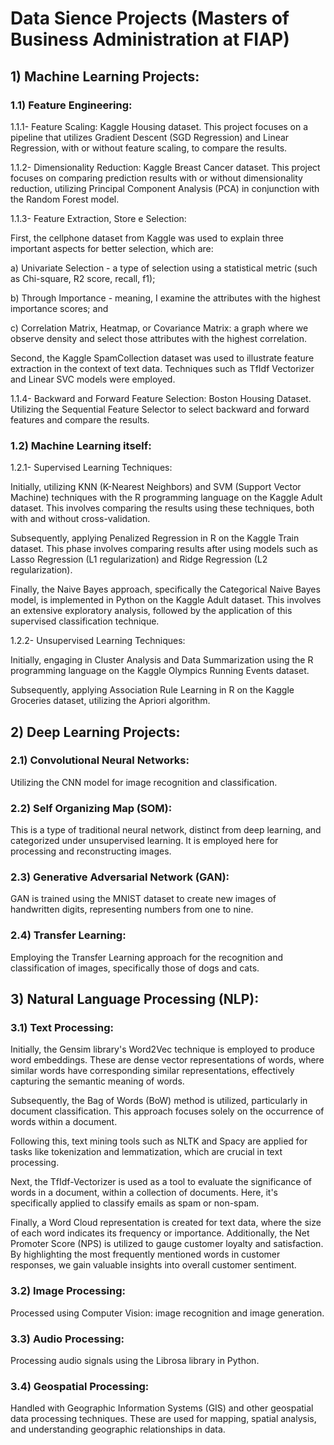 # Data Sience Projects (Masters of Business Administration at FIAP)

## 1) Machine Learning Projects:

### 1.1) Feature Engineering:
1.1.1- Feature Scaling: Kaggle Housing dataset. This project focuses on a pipeline that utilizes Gradient Descent (SGD Regression) and Linear Regression, with or without feature scaling, to compare the results.

1.1.2- Dimensionality Reduction: Kaggle Breast Cancer dataset. This project focuses on comparing prediction results with or without dimensionality reduction, utilizing Principal Component Analysis (PCA) in conjunction with the Random Forest model.

1.1.3- Feature Extraction, Store e Selection: 
  
  First, the cellphone dataset from Kaggle was used to explain three important aspects for better selection, which are:
    
  a) Univariate Selection - a type of selection using a statistical metric (such as Chi-square, R2 score, recall, f1);
    
  b) Through Importance - meaning, I examine the attributes with the highest importance scores; and
    
  c) Correlation Matrix, Heatmap, or Covariance Matrix: a graph where we observe density and select those attributes with the highest correlation.

  Second, the Kaggle SpamCollection dataset was used to illustrate feature extraction in the context of text data. Techniques such as TfIdf Vectorizer and Linear SVC models were employed.

1.1.4- Backward and Forward Feature Selection: Boston Housing Dataset. Utilizing the Sequential Feature Selector to select backward and forward features and compare the results.

### 1.2) Machine Learning itself:
1.2.1- Supervised Learning Techniques:

Initially, utilizing KNN (K-Nearest Neighbors) and SVM (Support Vector Machine) techniques with the R programming language on the Kaggle Adult dataset. This involves comparing the results using these techniques, both with and without cross-validation.
    
Subsequently, applying Penalized Regression in R on the Kaggle Train dataset. This phase involves comparing results after using models such as Lasso Regression (L1 regularization) and Ridge Regression (L2 regularization).

Finally, the Naive Bayes approach, specifically the Categorical Naive Bayes model, is implemented in Python on the Kaggle Adult dataset. This involves an extensive exploratory analysis, followed by the application of this supervised classification technique. 

1.2.2- Unsupervised Learning Techniques:

Initially, engaging in Cluster Analysis and Data Summarization using the R programming language on the Kaggle Olympics Running Events dataset.

Subsequently, applying Association Rule Learning in R on the Kaggle Groceries dataset, utilizing the Apriori algorithm.


## 2) Deep Learning Projects:

### 2.1) Convolutional Neural Networks:
Utilizing the CNN model for image recognition and classification.

### 2.2) Self Organizing Map (SOM):
This is a type of traditional neural network, distinct from deep learning, and categorized under unsupervised learning. It is employed here for processing and reconstructing images.

### 2.3) Generative Adversarial Network (GAN):
GAN is trained using the MNIST dataset to create new images of handwritten digits, representing numbers from one to nine.

### 2.4) Transfer Learning:
Employing the Transfer Learning approach for the recognition and classification of images, specifically those of dogs and cats.


## 3) Natural Language Processing (NLP):

### 3.1) Text Processing:

Initially, the Gensim library's Word2Vec technique is employed to produce word embeddings. These are dense vector representations of words, where similar words have corresponding similar representations, effectively capturing the semantic meaning of words.

Subsequently, the Bag of Words (BoW) method is utilized, particularly in document classification. This approach focuses solely on the occurrence of words within a document.

Following this, text mining tools such as NLTK and Spacy are applied for tasks like tokenization and lemmatization, which are crucial in text processing.

Next, the TfIdf-Vectorizer is used as a tool to evaluate the significance of words in a document, within a collection of documents. Here, it's specifically applied to classify emails as spam or non-spam.

Finally, a Word Cloud representation is created for text data, where the size of each word indicates its frequency or importance. Additionally, the Net Promoter Score (NPS) is utilized to gauge customer loyalty and satisfaction. By highlighting the most frequently mentioned words in customer responses, we gain valuable insights into overall customer sentiment.

### 3.2) Image Processing:

Processed using Computer Vision: image recognition and image generation.

### 3.3) Audio Processing:

Processing audio signals using the Librosa library in Python.

### 3.4) Geospatial Processing:

Handled with Geographic Information Systems (GIS) and other geospatial data processing techniques. These are used for mapping, spatial analysis, and understanding geographic relationships in data.
